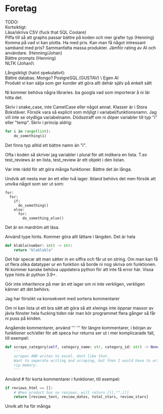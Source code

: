 # Foretag
TODO: \
Kortsiktigt: \
Läsa/skriva CSV (fuck that SQL Coolare)\
Piffa till så att graphs passar bättre på koden och mer grafer typ (Henning)\
Komma på vad vi kan plotta. Ha med pris. Kan man få något intressant samband med pris? Sammanfatta massa produkter. Jämför rating av AI och användare. (Henning/Johan) \
Bättre prompts (Henning) \
NLTK (Johan)\

Långsiktigt (halvt spekulativt): \
Bättre databas. Mongo? PostgreSQL.(GUSTAV) \ 
Egen AI \
Produkt vi kan sälja som ger kunder att göra allt dehär själv på enkelt sätt


Ni kommer behöva några libraries. ba googla vad som importerar å ni lär hitta det.

Skriv i snake_case, inte CamelCase eller något annat. Klasser är i Stora Bokstäver. Försök vara så explicit som möjligt i variabel/funktionsnamn. 
Jag vill inte se otydliga variabelnamn. Dödsstraff om ni döper variabler till typ "i" eller "temp". Skriv i princip aldrig:
```py
for i in range(list):
    do_something(i)
```
Det finns typ alltid ett bättre namn än "i".

Ofta i koden så skriver jag variabler i plural för att indikera en lista. T.ex test_reviews är en lista, test_review är ett objekt i den listan.

Var inte rädd för att göra många funktioner. Bättre det än långa.

Undvik att nesta mer än ett eller två lager. Ibland behövs det men försök att unvika något som ser ut som:
```
for:
  for:
    if:
      do_something()
    else:
      for:
        do_something_else()
````
Det är en mardröm att läsa.

Använd type hints. Kommer göra allt lättare i längden. Det är hela 
```py
def blabla(number: int) -> str: 
    return "blablabla"
```
Det här specar att man sätter in en siffra och får ut en string. 
Om man kan få ut flera olika datatyper ur en funktion så borde ni nog skriva om funktionen.
Ni kommer kanske behöva uppdatera python för att inte få error här. Vissa type hints är python 3.9+.

Gör inte inheritence på mer än ett lager om ni inte verkligen, verkligen känner att det behövs.

Jag har försökt va konsekvent med sortens kommentarer

Om ni kan lista ut ett bra sätt att göra så att xlwings inte öppnar massor av jävla fönster hela fucking tiden när man kör programmet flera gånger så får ni puss på kinden.

Angående kommentarer, använd ''' ''' för längre kommentarer, i början av funktioner och/eller för att speca hur returns ser ut i mer komplicarade fall, till exempel:
```py
def scrape_category(self, category_name: str, category_id: str) -> None:
    '''
    scrapes AND writes to excel. dont like that.
    Want to seperate writing and scraping, but then I would have to write a whole category at a time.
    rip memory.
    '''
```
Använd # för korta kommentarer i funktioner, till exempel:
```py
if reviews_html == []:
    # When product has no reviews. will return [[],"",[]]
    return [reviews_text, review_dates, total_stars, review_stars]
```
Unvik att ha för många


